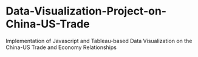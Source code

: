 # Data-Visualization-Project-on-China-US-Trade
Implementation of Javascript and Tableau-based Data Visualization on the China-US Trade and Economy Relationships
